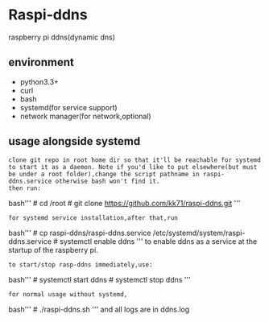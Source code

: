 Raspi-ddns
===============

raspberry pi ddns(dynamic dns)

## environment
* python3.3+
* curl
* bash
* systemd(for service support)
* network manager(for network,optional)


## usage alongside systemd

    clone git repo in root home dir so that it'll be reachable for systemd to start it as a daemon. Note if you'd like to put elsewhere(but must be under a root folder),change the script pathname in raspi-ddns.service otherwise bash won't find it.
    then run:
bash'''
        # cd /root
        # git clone https://github.com/kk71/raspi-ddns.git
'''

    for systemd service installation,after that,run
bash'''
        # cp raspi-ddns/raspi-ddns.service /etc/systemd/system/raspi-ddns.service 
        # systemctl enable ddns
'''
    to enable ddns as a service at the startup of the raspberry pi.

    to start/stop rasp-ddns immediately,use:
bash'''
        # systemctl start ddns
        # systemctl stop ddns
'''

    for normal usage without systemd,
bash'''
        # ./raspi-ddns.sh
'''
    and all logs are in ddns.log
